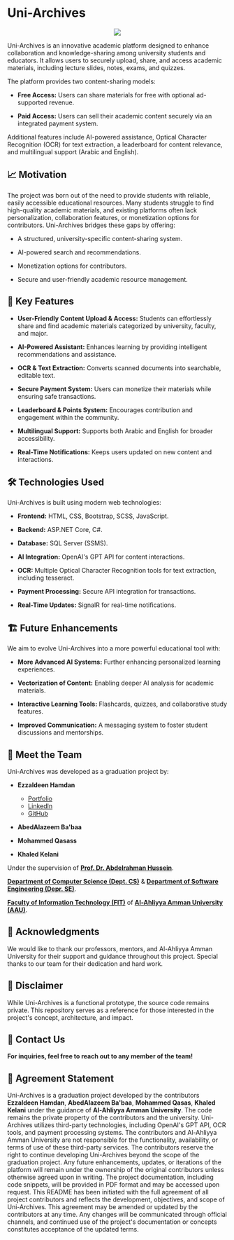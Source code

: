 # Uni-Archives

<p align="center">
  <img src="https://github.com/user-attachments/assets/71568310-06ab-4d99-bac6-0ca22ff395b0">
</p>


Uni-Archives is an innovative academic platform designed to enhance collaboration and knowledge-sharing among university students and educators. It allows users to securely upload, share, and access academic materials, including lecture slides, notes, exams, and quizzes.

The platform provides two content-sharing models:

- **Free Access:** Users can share materials for free with optional ad-supported revenue.

- **Paid Access:** Users can sell their academic content securely via an integrated payment system.

Additional features include AI-powered assistance, Optical Character Recognition (OCR) for text extraction, a leaderboard for content relevance, and multilingual support (Arabic and English).

## 📈 Motivation

The project was born out of the need to provide students with reliable, easily accessible educational resources. Many students struggle to find high-quality academic materials, and existing platforms often lack personalization, collaboration features, or monetization options for contributors. Uni-Archives bridges these gaps by offering:

- A structured, university-specific content-sharing system.

- AI-powered search and recommendations.

- Monetization options for contributors.

- Secure and user-friendly academic resource management.

## 🚀 Key Features

- **User-Friendly Content Upload & Access:** Students can effortlessly share and find academic materials categorized by university, faculty, and major.

- **AI-Powered Assistant:** Enhances learning by providing intelligent recommendations and assistance.

- **OCR & Text Extraction:** Converts scanned documents into searchable, editable text.

- **Secure Payment System:** Users can monetize their materials while ensuring safe transactions.

- **Leaderboard & Points System:** Encourages contribution and engagement within the community.

- **Multilingual Support:** Supports both Arabic and English for broader accessibility.

- **Real-Time Notifications:** Keeps users updated on new content and interactions.

## 🛠️ Technologies Used

Uni-Archives is built using modern web technologies:

- **Frontend:** HTML, CSS, Bootstrap, SCSS, JavaScript.

- **Backend:** ASP.NET Core, C#.

- **Database:** SQL Server (SSMS).

- **AI Integration:** OpenAI's GPT API for content interactions.

- **OCR:** Multiple Optical Character Recognition tools for text extraction, including tesseract.

- **Payment Processing:** Secure API integration for transactions.

- **Real-Time Updates:** SignalR for real-time notifications.

## 🏗️ Future Enhancements

We aim to evolve Uni-Archives into a more powerful educational tool with:

- **More Advanced AI Systems:** Further enhancing personalized learning experiences.

- **Vectorization of Content:** Enabling deeper AI analysis for academic materials.

- **Interactive Learning Tools:** Flashcards, quizzes, and collaborative study features.

- **Improved Communication:** A messaging system to foster student discussions and mentorships.

## 🌟 Meet the Team

Uni-Archives was developed as a graduation project by:

- **Ezzaldeen Hamdan**
  - [Portfolio](https://ezzohamdan.github.io/Project-9)  
  - [LinkedIn](https://www.linkedin.com/in/ezzhamdan)
  - [GitHub](https://github.com/ezzohamdan)

- **AbedAlazeem Ba'baa**

- **Mohammed Qasass**

- **Khaled Kelani**

Under the supervision of [**Prof. Dr. Abdelrahman Hussein**](https://scholar.google.ca/citations?user=SQeqHmUAAAAJ&hl=en).

[**Department of Computer Science (Dept. CS)**](https://www.ammanu.edu.jo/admission/undergraduate-programs/Computer-Science/) & [**Department of Software Engineering (Depr. SE)**](https://www.ammanu.edu.jo/admission/undergraduate-programs/Software-Engineering/).

[**Faculty of Information Technology (FIT)**](https://www.linkedin.com/company/aau-faculty-of-information-technology) of [**Al-Ahliyya Amman University (AAU)**](https://www.linkedin.com/school/al-ahliyya-amman-university).

## 🙏 Acknowledgments

We would like to thank our professors, mentors, and Al-Ahliyya Amman University for their support and guidance throughout this project. Special thanks to our team for their dedication and hard work.

## 📜 Disclaimer

While Uni-Archives is a functional prototype, the source code remains private. This repository serves as a reference for those interested in the project's concept, architecture, and impact.

## 📧 Contact Us

**For inquiries, feel free to reach out to any member of the team!**

## 📝 Agreement Statement

Uni-Archives is a graduation project developed by the contributors **Ezzaldeen Hamdan**, **AbedAlazeem Ba'baa**, **Mohammed Qasas**, **Khaled Kelani** under the guidance of **Al-Ahliyya Amman University**. The code remains the private property of the contributors and the university. Uni-Archives utilizes third-party technologies, including OpenAI's GPT API, OCR tools, and payment processing systems. The contributors and Al-Ahliyya Amman University are not responsible for the functionality, availability, or terms of use of these third-party services. The contributors reserve the right to continue developing Uni-Archives beyond the scope of the graduation project. Any future enhancements, updates, or iterations of the platform will remain under the ownership of the original contributors unless otherwise agreed upon in writing. The project documentation, including code snippets, will be provided in PDF format and may be accessed upon request. This README has been initiated with the full agreement of all project contributors and reflects the development, objectives, and scope of Uni-Archives. This agreement may be amended or updated by the contributors at any time. Any changes will be communicated through official channels, and continued use of the project's documentation or concepts constitutes acceptance of the updated terms.
